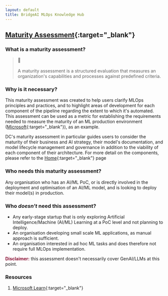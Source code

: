 ```yaml
---
layout: default
title: BridgeAI MLOps Knowledge Hub
---
```


## [Maturity Assessment](https://apps.digicatapult.org.uk/ai-adoption-toolkit){:target="_blank"}


<h3>What is a maturity assessment?</h3>

<blockquote class="callout callout_definition">
<span class="callout-icon">📓</span>
    <br>
    <br>
    A maturity assessment is a structured evaluation that measures an organization's capabilities and processes against predefined criteria.
</blockquote>

### Why is it necessary?

This maturity assessment was created to help users clarify MLOps principles and practices, and to highlight areas of development for each component of the pipeline regarding the extent to which it's automated. This assessment can be used as a metric for establishing the requirements needed to measure the maturity of an ML production environment ([Microsoft](https://learn.microsoft.com/en-us/azure/architecture/ai-ml/guide/mlops-maturity-model){:target="_blank"}), as an example.

DC's maturity assessment in particular guides users to consider the maturity of their business and AI strategy, their model's documentation, and model lifecycle management and governance in addition to the viability of each component of their architecture. For more detail on the components, please refer to the [Home](https://digicatapult.github.io/bridgeAI-MLOps-knowledge-hub#in-scope){:target="_blank"} page 

### Who needs this maturity assessment?

Any organisation who has an AI/ML PoC, or is directly involved in the deployment and optimisation of an AI/ML model, and is looking to deploy their model(s) in production.

### Who *doesn't* need this assessment?

  - Any early-stage startup that is only exploring ArtificiaI Intelligence/Machine (AI/ML) Learning at a PoC level and not planning to deploy.
  - An organisation developing small scale ML applications, as manual approach is sufficient.
  - An organisation interested in ad hoc ML tasks and does therefore not require full MLOps implementation.

<span style="color:#8C1437"><b>Disclaimer:</b></span> this assessment doesn't necessarily cover GenAI/LLMs at this point.

### Resources

1. [Microsoft Learn](learn.microsoft.com){:target="_blank"}